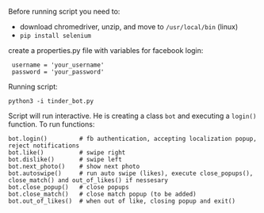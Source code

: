 Before running script you need to:
 - download chromedriver, unzip, and move to `/usr/local/bin` (linux)
 - `pip install selenium`

create a properties.py file with variables for facebook login:
``` 
 username = 'your_username'
 password = 'your_password'
```

Running script:
```
python3 -i tinder_bot.py
```

Script will run interactive. He is creating a class `bot` and executing a `login()` function.
To run functions:
```
bot.login()         # fb authentication, accepting localization popup, reject notifications
bot.like()          # swipe right
bot.dislike()       # swipe left
bot.next_photo()    # show next photo
bot.autoswipe()     # run auto swipe (likes), execute close_popups(), close_match() and out_of_likes() if nessesary
bot.close_popup()   # close popups
bot.close_match()   # close match popup (to be added)
bot.out_of_likes()  # when out of like, closing popup and exit()
```
